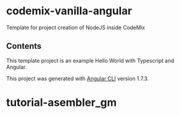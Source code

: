 # codemix-vanilla-angular

Template for project creation of NodeJS inside CodeMix

## Contents

This template project is an example Hello World with Typescript and Angular.

This project was generated with [Angular CLI](https://github.com/angular/angular-cli) version 1.7.3.

# tutorial-asembler_gm
